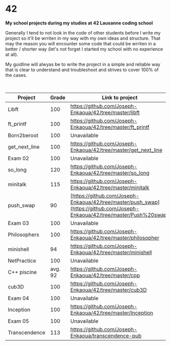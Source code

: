 # 42
**My school projects during my studies at 42 Lausanne coding school**

Generally I tend to not look in the code of other students before I write my project so it'll be wrriten in my way with my own ideas and structure.
That may the reason you will encounter some code that could be wrriten in a better / shorter way (let's not forget I started my school with no experience at all).

My guidline will alwyas be to write the project in a simple and reliable way that is clear to understand and troubleshoot and strives to cover 100% of the cases.

<br/>

Project | Grade | Link to project 
--- | --- | ---
Libft | 100 | https://github.com/Joseph-Enkaoua/42/tree/master/libft
ft_printf | 100 | https://github.com/Joseph-Enkaoua/42/tree/master/ft_printf
Born2beroot | 100 | Unavailable
get_next_line | 100 | https://github.com/Joseph-Enkaoua/42/tree/master/get_next_line
Exam 02 | 100 | Unavailable
so_long | 120 | https://github.com/Joseph-Enkaoua/42/tree/master/so_long
minitalk | 115 | https://github.com/Joseph-Enkaoua/42/tree/master/minitalk
push_swap | 90 | [https://github.com/Joseph-Enkaoua/42/tree/master/push_swap](https://github.com/Joseph-Enkaoua/42/tree/master/Push%20swap)
Exam 03 | 100 | Unavailable
Philosophers | 100 | https://github.com/Joseph-Enkaoua/42/tree/master/philosopher
minishell | 94 | https://github.com/Joseph-Enkaoua/42/tree/master/minishell
NetPractice | 100 | Unavailable
C++ piscine | avg. 92 | https://github.com/Joseph-Enkaoua/42/tree/master/cpp
cub3D | 100 | https://github.com/Joseph-Enkaoua/42/tree/master/cub3D
Exam 04 | 100 | Unavailable
Inception | 100 | https://github.com/Joseph-Enkaoua/42/tree/master/Inception
Exam 05 | 100 | Unavailable
Transcendence| 113 | https://github.com/Joseph-Enkaoua/transcendence-pub
